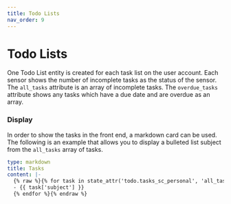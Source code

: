 ```yaml
---
title: Todo Lists
nav_order: 9
---
```


# Todo Lists

One Todo List entity is created for each task list on the user account. Each sensor shows the number of incomplete tasks as the status of the sensor. The `all_tasks` attribute is an array of incomplete tasks. The `overdue_tasks` attribute shows any tasks which have a due date and are overdue as an array.

### Display
In order to show the tasks in the front end, a markdown card can be used. The following is an example that allows you to display a bulleted list subject from the `all_tasks` array of tasks.

```yaml
type: markdown
title: Tasks
content: |-
  {% raw %}{% for task in state_attr('todo.tasks_sc_personal', 'all_tasks') -%}
  - {{ task['subject'] }}
  {% endfor %}{% endraw %}
```